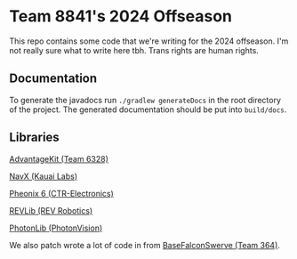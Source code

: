 # Team 8841's 2024 Offseason

This repo contains some code that we're writing for the 2024 offseason. I'm not really sure what to write here tbh. Trans rights are human rights.

## Documentation

To generate the javadocs run `./gradlew generateDocs` in the root directory of the project. The generated documentation should be put into `build/docs`.

## Libraries

[AdvantageKit (Team 6328)](https://github.com/Mechanical-Advantage/AdvantageKit)

[NavX (Kauai Labs)](https://pdocs.kauailabs.com/navx-mxp/software/)

[Pheonix 6 (CTR-Electronics)](https://pro.docs.ctr-electronics.com/en/latest/index.html)

[REVLib (REV Robotics)](https://www.revrobotics.com/software/)

[PhotonLib (PhotonVision)](https://docs.photonvision.org/en/latest/docs/programming/photonlib/adding-vendordep.html)

We also patch wrote a lot of code in from [BaseFalconSwerve (Team 364)](https://github.com/Team364/BaseFalconSwerve/).